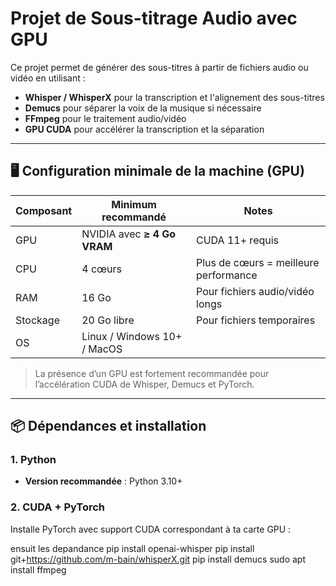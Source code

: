 # Projet de Sous-titrage Audio avec GPU

Ce projet permet de générer des sous-titres à partir de fichiers audio ou vidéo en utilisant :

- **Whisper / WhisperX** pour la transcription et l'alignement des sous-titres
- **Demucs** pour séparer la voix de la musique si nécessaire
- **FFmpeg** pour le traitement audio/vidéo
- **GPU CUDA** pour accélérer la transcription et la séparation

---

## 🖥️ Configuration minimale de la machine (GPU)

| Composant       | Minimum recommandé      | Notes |
|-----------------|------------------------|-------|
| GPU             | NVIDIA avec **≥ 4 Go VRAM** | CUDA 11+ requis |
| CPU             | 4 cœurs                | Plus de cœurs = meilleure performance |
| RAM             | 16 Go                  | Pour fichiers audio/vidéo longs |
| Stockage        | 20 Go libre            | Pour fichiers temporaires |
| OS              | Linux / Windows 10+ / MacOS | |

> La présence d’un GPU est fortement recommandée pour l’accélération CUDA de Whisper, Demucs et PyTorch.

---

## 📦 Dépendances et installation

### 1. Python
- **Version recommandée** : Python 3.10+

### 2. CUDA + PyTorch
Installe PyTorch avec support CUDA correspondant à ta carte GPU :

ensuit les depandance
pip install openai-whisper
pip install git+https://github.com/m-bain/whisperX.git
pip install demucs
sudo apt install ffmpeg
